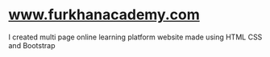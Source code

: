 # www.furkhanacademy.com
I created multi page online learning platform website made using HTML CSS and Bootstrap
